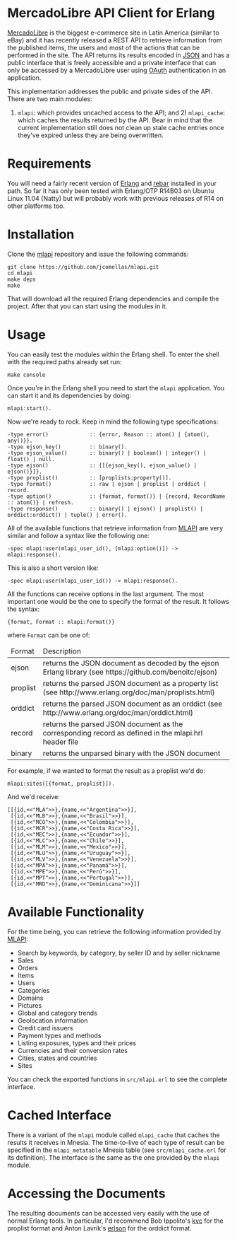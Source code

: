 MercadoLibre API Client for Erlang
==================================

[MercadoLibre](http://www.mercadolibre.com/) is the biggest e-commerce site in
Latin America (similar to eBay) and it has recently released a REST API to
retrieve information from the published items, the users and most of the actions
that can be performed in the site. The API returns its results encoded in
[JSON](http://www.json.org/) and has a public interface that is freely
accessible and a private interface that can only be accessed by a MercadoLibre
user using [OAuth](http://oauth.net/) authentication in an application.

This implementation addresses the public and private sides of the API. There are
two main modules:
1) ``mlapi``: which provides uncached access to the API; and 2) ``mlapi_cache``:
which caches the results returned by the API. Bear in mind that the current
implementation still does not clean up stale cache entries once they've expired
unless they are being overwritten.

Requirements
============
You will need a fairly recent version of [Erlang](http://www.erlang.org/) and
[rebar](https://github.com/basho/rebar) installed in your path. So far it has
only been tested with Erlang/OTP R14B03 on Ubuntu Linux 11.04 (Natty) but will
probably work with previous releases of R14 on other platforms too.

Installation
============
Clone the [mlapi](https://github.com/jcomellas/mlapi) repository and issue the
following commands:

    git clone https://github.com/jcomellas/mlapi.git
    cd mlapi
    make deps
    make

That will download all the required Erlang dependencies and compile the project.
After that you can start using the modules in it.

Usage
=====
You can easily test the modules within the Erlang shell. To enter the shell with
the required paths already set run:

    make console

Once you're in the Erlang shell you need to start the ``mlapi`` application. You
can start it and its dependencies by doing:

    mlapi:start().

Now we're ready to rock. Keep in mind the following type specifications:

    -type error()             :: {error, Reason :: atom() | {atom(), any()}}.
    -type ejson_key()         :: binary().
    -type ejson_value()       :: binary() | boolean() | integer() | float() | null.
    -type ejson()             :: {[{ejson_key(), ejson_value() | ejson()}]}.
    -type proplist()          :: [proplists:property()].
    -type format()            :: raw | ejson | proplist | orddict | record.
    -type option()            :: {format, format()} | {record, RecordName :: atom()} | refresh.
    -type response()          :: binary() | ejson() | proplist() | orddict:orddict() | tuple() | error().

All of the available functions that retrieve information from [MLAPI](http://www.mercadolibre.io/)
are very similar and follow a syntax like the following one:

    -spec mlapi:user(mlapi_user_id(), [mlapi:option()]) -> mlapi:response().

This is also a short version like:

    -spec mlapi:user(mlapi_user_id()) -> mlapi:response().

All the functions can receive options in the last argument. The most important
one would be the one to specify the format of the result. It follows the syntax:

    {format, Format :: mlapi:format()}

where ``Format`` can be one of:

<table>
 <thead>
  <tr><td>Format</td><td>Description</td></tr>
 </thead>
 <tbody>
  <tr><td>ejson</td><td>returns the JSON document as decoded by the ejson Erlang library (see https://github.com/benoitc/ejson)</td></tr>
  <tr><td>proplist</td><td>returns the parsed JSON document as a property list (see http://www.erlang.org/doc/man/proplists.html)</td></tr>
  <tr><td>orddict</td><td>returns the parsed JSON document as an orddict (see http://www.erlang.org/doc/man/orddict.html)</td></tr>
  <tr><td>record</td><td>returns the parsed JSON document as the corresponding record as defined in the mlapi.hrl header file</td></tr>
  <tr><td>binary</td><td>returns the unparsed binary with the JSON document</td></tr>
 </tbody>
</table>

For example, if we wanted to format the result as a proplist we'd do:

    mlapi:sites([{format, proplist}]).

And we'd receive:

    [[{id,<<"MLA">>},{name,<<"Argentina">>}],
     [{id,<<"MLB">>},{name,<<"Brasil">>}],
     [{id,<<"MCO">>},{name,<<"Colombia">>}],
     [{id,<<"MCR">>},{name,<<"Costa Rica">>}],
     [{id,<<"MEC">>},{name,<<"Ecuador">>}],
     [{id,<<"MLC">>},{name,<<"Chile">>}],
     [{id,<<"MLM">>},{name,<<"Mexico">>}],
     [{id,<<"MLU">>},{name,<<"Uruguay">>}],
     [{id,<<"MLV">>},{name,<<"Venezuela">>}],
     [{id,<<"MPA">>},{name,<<"Panamá">>}],
     [{id,<<"MPE">>},{name,<<"Perú">>}],
     [{id,<<"MPT">>},{name,<<"Portugal">>}],
     [{id,<<"MRD">>},{name,<<"Dominicana">>}]]

Available Functionality
=======================
For the time being, you can retrieve the following information provided by [MLAPI](http://www.mercadolibre.io/):

- Search by keywords, by category, by seller ID and by seller nickname
- Sales
- Orders
- Items
- Users
- Categories
- Domains
- Pictures
- Global and category trends
- Geolocation information
- Credit card issuers
- Payment types and methods
- Listing exposures, types and their prices
- Currencies and their conversion rates
- Cities, states and countries
- Sites

You can check the exported functions in ``src/mlapi.erl`` to see the complete interface.

Cached Interface
================
There is a variant of the ``mlapi`` module called ``mlapi_cache`` that caches
the results it receives in Mnesia. The time-to-live of each type of result can
be specified in the ``mlapi_metatable`` Mnesia table (see ``src/mlapi_cache.erl``
for its definition). The interface is the same as the one provided by the
``mlapi`` module.

Accessing the Documents
=======================
The resulting documents can be accessed very easily with the use of normal
Erlang tools. In particular, I'd recommend Bob Ippolito's [kvc](https://github.com/etrepum/kvc)
for the proplist format and Anton Lavrik's [erlson](https://github.com/alavrik/erlson.git)
for the orddict format.
